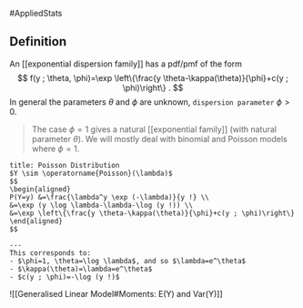 #AppliedStats 

## Definition
An [[exponential dispersion family]] has a pdf/pmf of the form
$$
f(y ; \theta, \phi)=\exp \left\{\frac{y \theta-\kappa(\theta)}{\phi}+c(y ; \phi)\right\} .
$$
In general the parameters $\theta$ and $\phi$ are unknown, `dispersion parameter` $\phi>0$.

> The case $\phi=1$ gives a natural [[exponential family]] (with natural parameter $\theta$). We will mostly deal with binomial and Poisson models where $\phi=1$.

```ad-example
title: Poisson Distribution
$Y \sim \operatorname{Poisson}(\lambda)$
$$
\begin{aligned}
P(Y=y) &=\frac{\lambda^y \exp (-\lambda)}{y !} \\
&=\exp (y \log \lambda-\lambda-\log (y !)) \\
&=\exp \left\{\frac{y \theta-\kappa(\theta)}{\phi}+c(y ; \phi)\right\}
\end{aligned}
$$

---
This corresponds to:
- $\phi=1, \theta=\log \lambda$, and so $\lambda=e^\theta$
- $\kappa(\theta)=\lambda=e^\theta$
- $c(y ; \phi)=-\log (y !)$
```

![[Generalised Linear Model#Moments: E(Y) and Var(Y)]]